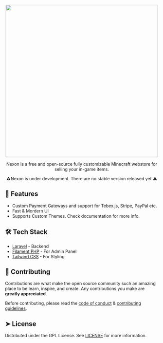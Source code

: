 

<p align="center"><img src="https://i2.imageban.ru/out/2024/12/05/b20e76b8c5ba7e27616f2a4912b4c189.png" width="500px" height="auto"></p>



<p align="center">Nexon is a free and open-source fully customizable Minecraft webstore for selling your in-game items.</p>

<p align="center">⚠Nexon is under development. There are no stable version released yet.⚠</p>

## 🧐 Features
- Custom Payment Gateways and support for Tebex.js, Stripe, PayPal etc.
- Fast & Mordern UI
- Supports Custom Themes. Check documentation for more info.



## 🛠️ Tech Stack
- [Laravel](https://laravel.com/) - Backend
- [Filament PHP](https://filamentphp.com/) - For Admin Panel
- [Tailwind CSS](https://tailwindcss.com/) - For Styling


## 🍰 Contributing
Contributions are what make the open source community such an amazing place to be learn, inspire, and create. Any contributions you make are **greatly appreciated**.

Before contributing, please read the [code of conduct](CODE_OF_CONDUCT.md) & [contributing guidelines](CONTRIBUTING.md).


## ➤ License
Distributed under the GPL License. See [LICENSE](LICENSE) for more information.
        
        


        
